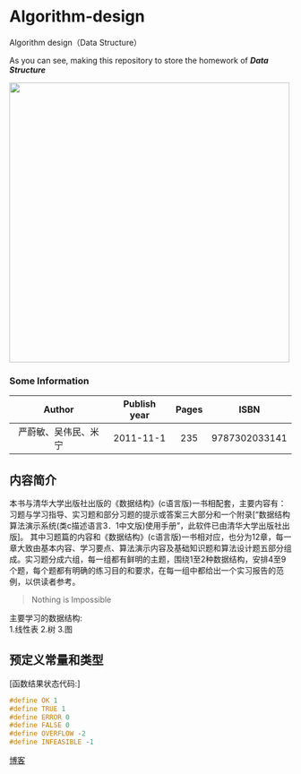 # Algorithm-design
Algorithm design（Data Structure）

As you can see, making this repository to store the homework of ***Data Structure***

<img src="http://ozkg680jm.bkt.clouddn.com/Data_Structure_picture.jpg" width="500" height="500">

### Some Information 

|Author|Publish year|Pages|ISBN|
|:-:|:-:|:-:|:-:|
|严蔚敏、吴伟民、米宁|2011-11-1|235|9787302033141|

## 内容简介
本书与清华大学出版社出版的《数据结构》(c语言版)一书相配套，主要内容有：习题与学习指导、实习题和部分习题的提示或答案三大部分和一个附录[“数据结构算法演示系统(类c描述语言3．1中文版)使用手册”，此软件已由清华大学出版社出版]。
其中习题篇的内容和《数据结构》(c语言版)一书相对应，也分为12章，每一章大致由基本内容、学习要点、算法演示内容及基础知识题和算法设计题五部分组成。实习题分成六组，每一组都有鲜明的主题，围绕1至2种数据结构，安排4至9个题，每个题都有明确的练习目的和要求，在每一组中都给出一个实习报告的范例，以供读者参考。

> Nothing is Impossible

主要学习的数据结构:    
1.线性表
2.树
3.图

## 预定义常量和类型
[函数结果状态代码:]
```c++
#define OK 1
#define TRUE 1
#define ERROR 0
#define FALSE 0
#define OVERFLOW -2
#define INFEASIBLE -1
```

[博客](https://ourfor.top)